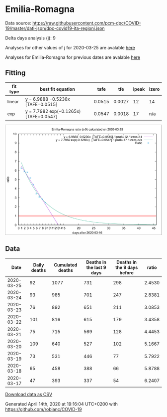 # Emilia-Romagna

Data source: https://raw.githubusercontent.com/pcm-dpc/COVID-19/master/dati-json/dpc-covid19-ita-regioni.json

Delta days analysis (j): 9

Analyses for other values of j for 2020-03-25 are avalable [here](../2020-03-25/README.md)

Analyses for Emilia-Romagna for previous dates are avalable [here](../README.md)

## Fitting 
|fit type|best fit equation|tafe|tfe|ipeak|izero|
|-------|-----|--------|------|---|---|
|linear|y = 6.9888 -0.5236x  [TAFE=0.0515]|0.0515|0.0027|12|14|
|exp|y = 7.7982 exp(-0.1265x)  [TAFE=0.0547]|0.0547|0.0018|17|n/a|

![Plot](COVID-19_emilia-romagna_j9_2020-03-25.png)

## Data
|Date|Daily deaths|Cumulated deaths|Deaths in the last 9 days|Deaths in the 9 days before|ratio|
|----|----------|-----------|-------|--------------------|-----|
|2020-03-25|92|1077|731|298|2.4530|
|2020-03-24|93|985|701|247|2.8381|
|2020-03-23|76|892|651|211|3.0853|
|2020-03-22|101|816|615|179|3.4358|
|2020-03-21|75|715|569|128|4.4453|
|2020-03-20|109|640|527|102|5.1667|
|2020-03-19|73|531|446|77|5.7922|
|2020-03-18|65|458|388|66|5.8788|
|2020-03-17|47|393|337|54|6.2407|

[Download data as CSV](COVID-19_emilia-romagna_j9_2020-03-25.csv)

Generated April 14th, 2020 at 19:16:04 UTC+0200 with https://github.com/robianc/COVID-19
